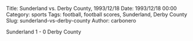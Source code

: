 Title: Sunderland vs. Derby County, 1993/12/18
Date: 1993/12/18 00:00
Category: sports
Tags: football, football scores, Sunderland, Derby County
Slug: sunderland-vs-derby-county
Author: carbonero


Sunderland 1 - 0 Derby County
